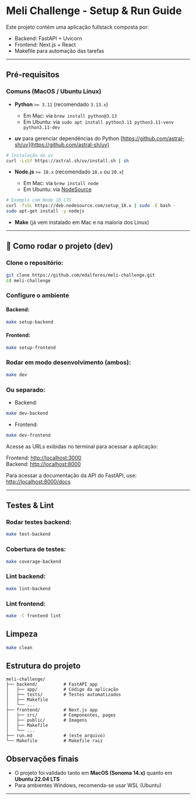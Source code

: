 # Meli Challenge - Setup & Run Guide

Este projeto contém uma aplicação fullstack composta por:

- Backend: FastAPI + Uvicorn
- Frontend: Next.js + React
- Makefile para automação das tarefas

---

## Pré-requisitos

### Comuns (MacOS / Ubuntu Linux)

* **Python** `>= 3.11` (recomendado `3.13.x`)

  * Em Mac: via `brew install python@3.13`
  * Em Ubuntu: via `sudo apt install python3.11 python3.11-venv python3.11-dev`

* **uv** para gerenciar dependências do Python
  [https://github.com/astral-sh/uv](https://github.com/astral-sh/uv)

```bash
# Instalação do uv
curl -LsSf https://astral.sh/uv/install.sh | sh
```

* **Node.js** `>= 18.x` (recomendado `18.x` ou `20.x`)

  * Em Mac: via `brew install node`
  * Em Ubuntu: via [NodeSource](https://github.com/nodesource/distributions)

```bash
# Exemplo com Node 18 LTS
curl -fsSL https://deb.nodesource.com/setup_18.x | sudo -E bash -
sudo apt-get install -y nodejs
```

* **Make** (já vem instalado em Mac e na maioria dos Linux)

---

## 🚀 Como rodar o projeto (dev)

### Clone o repositório:

```bash
git clone https://github.com/edalferes/meli-challenge.git
cd meli-challenge
```

### Configure o ambiente

#### Backend:

```bash
make setup-backend
```

#### Frontend:

```bash
make setup-frontend
```

### Rodar em modo desenvolvimento (ambos):

```bash
make dev
```

### Ou separado:

* Backend:

```bash
make dev-backend
```

* Frontend:

```bash
make dev-frontend
```

Acesse as URLs exibidas no terminal para acessar a aplicação:

Frontend: [http://localhost:3000](http://localhost:3000)  
Backend: [http://localhost:8000](http://localhost:8000)

Para acessar a documentação da API do FastAPI, use:
[http://localhost:8000/docs](http://localhost:8000/docs)

---

## Testes & Lint

### Rodar testes backend:

```bash
make test-backend
```

### Cobertura de testes:

```bash
make coverage-backend
```

### Lint backend:

```bash
make lint-backend
```

### Lint frontend:

```bash
make -C frontend lint
```

## Limpeza

```bash
make clean
```

## Estrutura do projeto

```text
meli-challenge/
├── backend/          # FastAPI app
│   ├── app/          # Código da aplicação
│   ├── tests/        # Testes automatizados
│   ├── Makefile
│   └── ...
├── frontend/         # Next.js app
│   ├── src/          # Componentes, pages
│   ├── public/       # Imagens
│   ├── Makefile
│   └── ...
├── run.md            # (este arquivo)
└── Makefile          # Makefile raiz
```

## Observações finais

- O projeto foi validado tanto em **MacOS (Sonoma 14.x)** quanto em **Ubuntu 22.04 LTS**
- Para ambientes Windows, recomenda-se usar WSL (Ubuntu)

---

